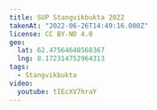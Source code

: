 ```yaml
---
title: SUP Stangvikbukta 2022
takenAt: "2022-06-26T14:49:16.000Z"
license: CC BY-ND 4.0
geo:
  lat: 62.47564648568367
  lng: 8.172314752964313
tags:
  - Stangvikbukta
video:
  youtube: tIEcXV7hraY
---
```

